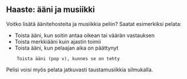 ## Haaste: ääni ja musiikki

Voitko lisätä äänitehosteita ja musiikkia peliin? Saatat esimerkiksi pelata:

+ Toista ääni, kun soitin antaa oikean tai väärän vastauksen
+ Toista merkkiääni kuin ajastin toimii
+ Toista ääni, kun pelaajan aika on päättynyt

```blocks3
    Toista ääni (pop v), kunnes se on tehty
```

Pelisi voisi myös pelata jatkuvasti taustamusiikkia silmukalla.
